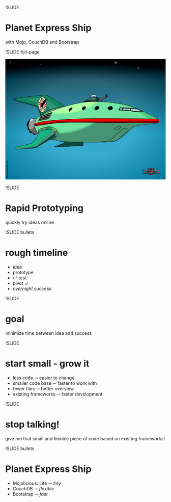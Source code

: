 !SLIDE 
# Planet Express Ship #

with Mojo, CouchDB and Bootstrap

!SLIDE full-page

![planet-express-ship](planet-express.jpg)

!SLIDE
# Rapid Prototyping #

quickly try ideas online

!SLIDE bullets
# rough timeline #

* idea
* prototype
* ↱  test
* pivot ↲
* _overnight_ success

!SLIDE
# goal #

minimize time between idea and success

!SLIDE
# start small - grow it #

- less code ⇾ easier to change
- smaller code base ⇾ faster to work with
- fewer files ⇾ better overview
- existing frameworks ⇾ faster development

!SLIDE
# stop talking! #

give me that small and flexible piece of code based on existing
frameworks!


!SLIDE bullets
# Planet Express Ship #

- Mojolicious::Lite ⇾ _tiny_
- CouchDB ⇾ _flexible_
- Bootstrap ⇾ _fast_
